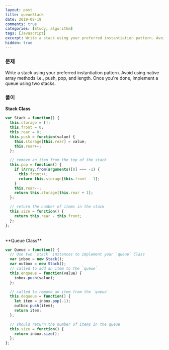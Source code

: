 ```yaml
---
layout: post
title: queueStack
date: 2019-08-19
comments: true
categories: [Study, algorithm]
tags: [Javascript]
excerpt: Write a stack using your preferred instantiation pattern. Avoid using native array methods i.e., push, pop, and length.
hidden: true
---
```


### 문제

Write a stack using your preferred instantiation pattern.
Avoid using native array methods i.e., push, pop, and length.
Once you're done, implement a queue using two stacks.

### 풀이

**Stack Class**

```javascript
var Stack = function() {
  this.storage = [];
  this.front = 0;
  this.rear = 0;
  this.push = function(value) {
    this.storage[this.rear] = value;
    this.rear++;
  };

  // remove an item from the top of the stack
  this.pop = function() {
    if (Array.from(arguments)[0] === -1) {
      this.front++;
      return this.storage[this.front - 1];
    }
    this.rear--;
    return this.storage[this.rear + 1];
  };

  // return the number of items in the stack
  this.size = function() {
    return this.rear - this.front;
  };
};
```

<br>
**Queue Class**

```javascript
var Queue = function() {
  // Use two `stack` instances to implement your `queue` Class
  var inbox = new Stack();
  var outbox = new Stack();
  // called to add an item to the `queue`
  this.enqueue = function(value) {
    inbox.push(value);
  };

  // called to remove an item from the `queue`
  this.dequeue = function() {
    let item = inbox.pop(-1);
    outbox.push(item);
    return item;
  };

  // should return the number of items in the queue
  this.size = function() {
    return inbox.size();
  };
};
```
